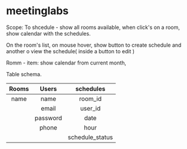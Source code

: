 # meetinglabs

Scope: To shcedule - show all rooms available, when click's on a room, show calendar with the schedules.

On the room's list, on mouse hover, show button to create schedule and another o view the schedule( inside a button to edit )

Romm - item: show calendar from current month, 


Table schema.

|Rooms|Users|schedules|
|:---:|:---:|:---:|
|name| name | room_id |
|    | email | user_id |
|    | password | date |
|    | phone | hour |
|    |       | schedule_status |


